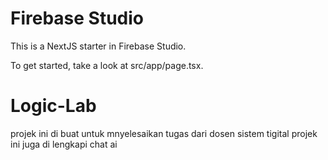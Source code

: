 # Firebase Studio

This is a NextJS starter in Firebase Studio.

To get started, take a look at src/app/page.tsx.
# Logic-Lab
projek ini di buat untuk mnyelesaikan tugas dari dosen sistem tigital
projek ini juga di lengkapi chat ai